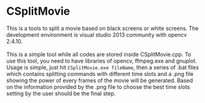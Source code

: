 # CSplitMovie
This is a tools to split a movie based on black screens or white screens.
The development environment is visual studio 2013 community with opencv 2.4.10.<br>
<br>
This is a simple tool while all codes are stored inside CSplitMovie.cpp. 
To use this tool, you need to have libraries of opencv, ffmpeg.exe and gnuplot.
Usage is simple, just hit `CSplitMovie.exe fileName`, then a series of .bat files 
which contains splitting commands with different time slots and a .png file showing 
the power of every frames of the movie  will be generated. Based on the information provided by the
.png file to choose the best time slots setting by the user should be the final step.<br>
<br>
